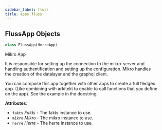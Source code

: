 ```yaml
---
sidebar_label: fluss
title: apps.fluss
---
```


## FlussApp Objects

```python
class FlussApp(HerreApp)
```

Mikro App

It is responsible for setting up the connection to the mikro-server and
handling authentification and setting up the configuration. Mikro handles the creation of the datalayer and
the graphql client.

You can compose this app together with other apps to create a full fledged app. (Like combining with
arkitekt to enable to call functions that you define on the app). See the example in the docstring.

**Attributes**:

- `fakts` _Fakts_ - The fakts instance to use.
- `mikro` _Mikro_ - The mikro instance to use.
- `herre` _Herre_ - The herre instance to use.

